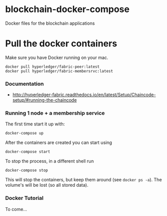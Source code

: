 # blockchain-docker-compose

Docker files for the blockchain applications

# Pull the docker containers

Make sure you have Docker running on your mac.

```
docker pull hyperledger/fabric-peer:latest
docker pull hyperledger/fabric-membersrvc:latest
```

### Documentation

* http://hyperledger-fabric.readthedocs.io/en/latest/Setup/Chaincode-setup/#running-the-chaincode

### Running 1 node + a membership service

The first time start it up with:

```
docker-compose up
```

After the containers are created you can start using

```
docker-compose start
```

To stop the process, in a different shell run

```
docker-compose stop
```

This will stop the containers, but keep them around (see `docker ps -a`). The volume's will be lost (so all stored data).


### Docker Tutorial

To come...